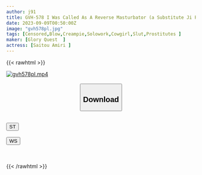 ```yaml
---
author: j91
title: GVH-578 I Was Called As A Reverse Masturbator (a Substitute Ji Po For Sending Out) Only When It Was Convenient From Amiri-san, A Loving Lounge Lady, And I Continued To Be Disappointed With [Useless Ejaculation] That Was A Lost Expectation With A Loveless Slut Blowjob. . Amiri Saito
date: 2023-09-09T00:50:00Z
image: "gvh578pl.jpg"
tags: [Censored,Blow,Creampie,Solowork,Cowgirl,Slut,Prostitutes	]
maker: [Glory Quest  ]
actress: [Saitou Amiri ]
---
```



{{< rawhtml >}}

<div class="video" data-videoid="A6xQda9GmjHXOXV">
    <a href="javascript:;">
        <img src="https://my.j91.asia/posts/gvh578pl/gvh578pl.jpg" width="WIDTH" height="HEIGHT" alt="gvh578pl.mp4" loading="lazy">
    </a>
</div>

<script type="text/javascript" src="https://j91.asia/asset/on-demand-st.js"></script>

<br>
  <link rel="stylesheet" href="https://j91.asia/asset/bs5.css">
  
  <center>
  <button class="btn btn-primary" type="button" data-bs-toggle="collapse" data-bs-target=".multi-collapse" aria-expanded="false" aria-controls="multiCollapseExample1 multiCollapseExample2"><h2>Download</h2></button></center>
</p>
<div class="row">
  <div class="col">
    <div class="collapse multi-collapse" id="multiCollapseExample1">
      <div class="card card-body">
	      	      <br>
<div class="buttons">  
<a href="https://streamtape.to/v/A6xQda9GmjHXOXV"><button class="btn-hover color-3"><i class="fa fa-download"></i> ST</button></a></div>
    </div>
  </div>
</div>
  <div class="col">
    <div class="collapse multi-collapse" id="multiCollapseExample2">
      <div class="card card-body">
	      <br>
<div class="buttons">
    <a href="https://wolfstream.tv/li9ae4eo1n6x"><button class="btn-hover color-9"><i class="fa fa-download"></i> WS</button></a></div>
<br><br>
      </div>
    </div>
  </div>
</div>

{{< /rawhtml >}}
